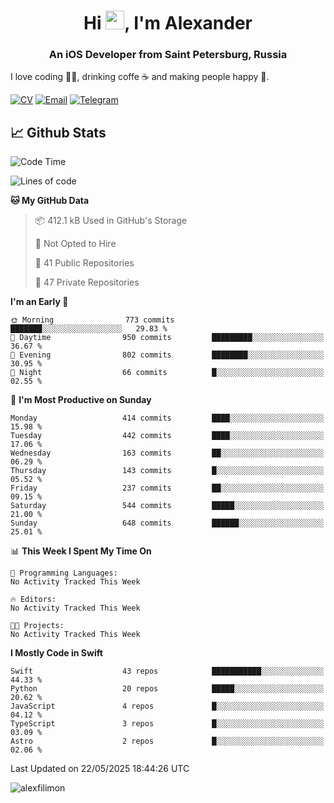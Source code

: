 <h1 align="center">Hi <img src="https://raw.githubusercontent.com/MartinHeinz/MartinHeinz/master/wave.gif" width="30px">, I'm Alexander</h1>
<h3 align="center">An iOS Developer from Saint Petersburg, Russia</h3>

I love coding 👨‍💻, drinking coffe ☕️ and making people happy 🎊.

[![CV](https://img.shields.io/badge/CV-Александр%20Филимонов-14b420)](./resources/CV_Aleksandr_Filimonov_iOS_November_2023.pdf)
[![Email](https://img.shields.io/badge/Email-as.filimonov@mail.ru-f39f37)](mailto:as.filimonov@mail.ru)
[![Telegram](https://img.shields.io/badge/Telegram-alexfilimon-1686b1)](https://t.me/alexfilimon)

## 📈 Github Stats

<!--START_SECTION:waka-->
![Code Time](http://img.shields.io/badge/Code%20Time-0%20secs-blue)

![Lines of code](https://img.shields.io/badge/From%20Hello%20World%20I%27ve%20Written-1.6%20million%20lines%20of%20code-blue)

**🐱 My GitHub Data** 

> 📦 412.1 kB Used in GitHub's Storage 
 > 
> 🚫 Not Opted to Hire
 > 
> 📜 41 Public Repositories 
 > 
> 🔑 47 Private Repositories 
 > 
**I'm an Early 🐤** 

```text
🌞 Morning                773 commits         ███████░░░░░░░░░░░░░░░░░░   29.83 % 
🌆 Daytime                950 commits         █████████░░░░░░░░░░░░░░░░   36.67 % 
🌃 Evening                802 commits         ████████░░░░░░░░░░░░░░░░░   30.95 % 
🌙 Night                  66 commits          █░░░░░░░░░░░░░░░░░░░░░░░░   02.55 % 
```
📅 **I'm Most Productive on Sunday** 

```text
Monday                   414 commits         ████░░░░░░░░░░░░░░░░░░░░░   15.98 % 
Tuesday                  442 commits         ████░░░░░░░░░░░░░░░░░░░░░   17.06 % 
Wednesday                163 commits         ██░░░░░░░░░░░░░░░░░░░░░░░   06.29 % 
Thursday                 143 commits         █░░░░░░░░░░░░░░░░░░░░░░░░   05.52 % 
Friday                   237 commits         ██░░░░░░░░░░░░░░░░░░░░░░░   09.15 % 
Saturday                 544 commits         █████░░░░░░░░░░░░░░░░░░░░   21.00 % 
Sunday                   648 commits         ██████░░░░░░░░░░░░░░░░░░░   25.01 % 
```


📊 **This Week I Spent My Time On** 

```text
💬 Programming Languages: 
No Activity Tracked This Week

🔥 Editors: 
No Activity Tracked This Week

🐱‍💻 Projects: 
No Activity Tracked This Week
```

**I Mostly Code in Swift** 

```text
Swift                    43 repos            ███████████░░░░░░░░░░░░░░   44.33 % 
Python                   20 repos            █████░░░░░░░░░░░░░░░░░░░░   20.62 % 
JavaScript               4 repos             █░░░░░░░░░░░░░░░░░░░░░░░░   04.12 % 
TypeScript               3 repos             █░░░░░░░░░░░░░░░░░░░░░░░░   03.09 % 
Astro                    2 repos             █░░░░░░░░░░░░░░░░░░░░░░░░   02.06 % 
```




 Last Updated on 22/05/2025 18:44:26 UTC
<!--END_SECTION:waka-->

<img align="center" src="https://github-readme-stats.vercel.app/api?username=alexfilimon&show_icons=true" alt="alexfilimon" />
